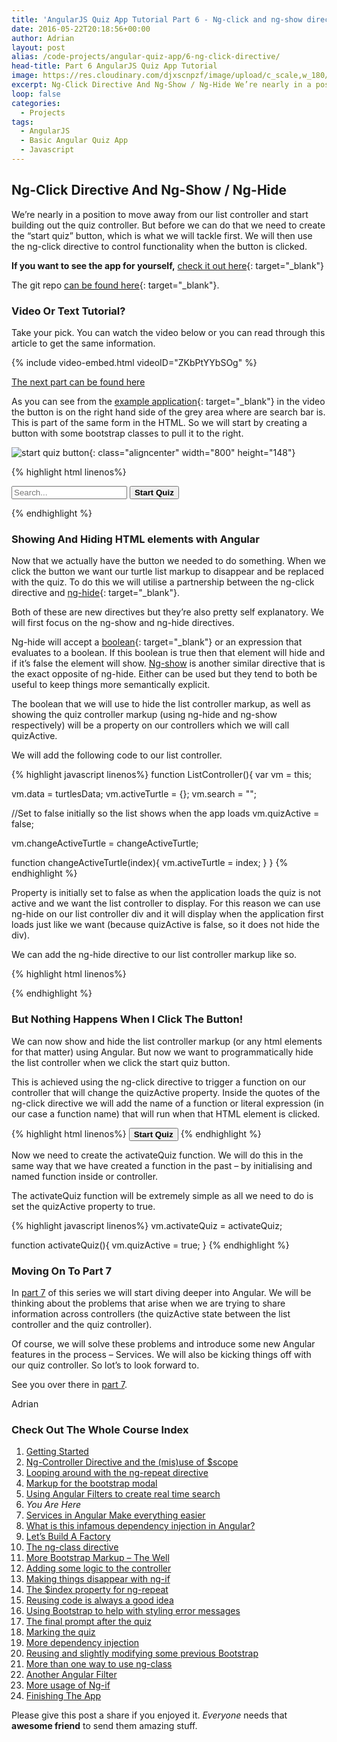 ```yaml
---
title: 'AngularJS Quiz App Tutorial Part 6 - Ng-click and ng-show directives'
date: 2016-05-22T20:18:56+00:00
author: Adrian
layout: post
alias: /code-projects/angular-quiz-app/6-ng-click-directive/
head-title: Part 6 AngularJS Quiz App Tutorial
image: https://res.cloudinary.com/djxscnpzf/image/upload/c_scale,w_180/v1463932292/Angular-quiz-part-6_njlvtc.jpg
excerpt: Ng-Click Directive And Ng-Show / Ng-Hide We’re nearly in a position to move away from our list controller and start building out the quiz controller. But before we can do that we need to create the “start quiz” button, which …
loop: false
categories:
  - Projects
tags:
  - AngularJS
  - Basic Angular Quiz App
  - Javascript
---
```

## Ng-Click Directive And Ng-Show / Ng-Hide

We&#8217;re nearly in a position to move away from our list controller and start building out the quiz controller. But before we can do that we need to create the “start quiz” button, which is what we will tackle first. We will then use the ng-click directive to control functionality when the button is clicked.

**If you want to see the app for yourself,** [check it out here]({{site.baseurl}}/turtlefacts){: target="_blank"}<!--_-->

The git repo [can be found here](https://github.com/adiman9/HungryTurtleFactQuiz){: target="_blank"}<!--_-->.

### Video Or Text Tutorial?

Take your pick. You can watch the video below or you can read through this article to get the same information.

{% include video-embed.html videoID="ZKbPtYYbSOg" %}

[The next part can be found here]({{site.baseurl}}/projects/7-angular-services/)

As you can see from the [example application]({{site.baseurl}}/turtlefacts){: target="_blank"}<!--_--> in the video the button is on the right hand side of the grey area where are search bar is. This is part of the same form in the HTML. So we will start by creating a button with some bootstrap classes to pull it to the right.

![start quiz button](https://res.cloudinary.com/djxscnpzf/image/upload/c_scale,w_800/v1464629514/start_quiz_button_te7jts.jpg){: class="aligncenter" width="800" height="148"}

{% highlight html linenos%}
<form class="form-inline well well-sm clearfix">
  <span class="glyphicon glyphicon-search"></span>
  <input 
      type="text" 
      placeholder="Search..." 
      class="form-control"
      ng-model="list.search">

  <button class="btn btn-warning pull-right">
    <strong>Start Quiz</strong>
  </button>
</form>
{% endhighlight %}

### Showing And Hiding HTML elements with Angular

Now that we actually have the button we needed to do something. When we click the button we want our turtle list markup to disappear and be replaced with the quiz. To do this we will utilise a partnership between the ng-click directive and [ng-hide](https://docs.angularjs.org/api/ng/directive/ngHide){: target="_blank"}<!--_-->.

Both of these are new directives but they&#8217;re also pretty self explanatory. We will first focus on the ng-show and ng-hide directives.

Ng-hide will accept a [boolean](https://en.wikipedia.org/wiki/Boolean_data_type){: target="_blank"}<!--_--> or an expression that evaluates to a boolean. If this boolean is true then that element will hide and if it&#8217;s false the element will show. <a href="https://docs.angularjs.org/api/ng/directive/ngShow" target="_blank">Ng-show</a> is another similar directive that is the exact opposite of ng-hide. Either can be used but they tend to both be useful to keep things more semantically explicit.

The boolean that we will use to hide the list controller markup, as well as showing the quiz controller markup (using ng-hide and ng-show respectively) will be a property on our controllers which we will call quizActive.

We will add the following code to our list controller.

{% highlight javascript linenos%}
function ListController(){
  var vm = this;

  vm.data = turtlesData;
  vm.activeTurtle = {};
  vm.search = "";
  
  //Set to false initially so the list shows when the app loads
  vm.quizActive = false;

  vm.changeActiveTurtle = changeActiveTurtle;

  function changeActiveTurtle(index){
    vm.activeTurtle = index;
  }
}
{% endhighlight %}

Property is initially set to false as when the application loads the quiz is not active and we want the list controller to display. For this reason we can use ng-hide on our list controller div and it will display when the application first loads just like we want (because quizActive is false, so it does not hide the div).

We can add the ng-hide directive to our list controller markup like so.

{% highlight html linenos%}
<div ng-controller="listCtrl as list" ng-hide="list.quizActive">
{% endhighlight %}

### But Nothing Happens When I Click The Button!

We can now show and hide the list controller markup (or any html elements for that matter) using Angular. But now we want to programmatically hide the list controller when we click the start quiz button.

This is achieved using the ng-click directive to trigger a function on our controller that will change the quizActive property. Inside the quotes of the ng-click directive we will add the name of a function or literal expression (in our case a function name) that will run when that HTML element is clicked.

{% highlight html linenos%}
<button class="btn btn-warning pull-right"
        ng-click="list.activateQuiz()">
            <strong>Start Quiz</strong>
</button>
{% endhighlight %}

Now we need to create the activateQuiz function. We will do this in the same way that we have created a function in the past &#8211; by initialising and named function inside or controller.

The activateQuiz function will be extremely simple as all we need to do is set the quizActive property to true.

{% highlight javascript linenos%}
vm.activateQuiz = activateQuiz;

function activateQuiz(){
  vm.quizActive = true;
}
{% endhighlight %}

### Moving On To Part 7

In [part 7]({{site.baseurl}}/projects/7-angular-services/) of this series we will start diving deeper into Angular. We will be thinking about the problems that arise when we are trying to share information across controllers (the quizActive state between the list controller and the quiz controller).

Of course, we will solve these problems and introduce some new Angular features in the process &#8211; Services. We will also be kicking things off with our quiz controller. So lot&#8217;s to look forward to.

See you over there in [part 7]({{site.baseurl}}/projects/7-angular-services/).

Adrian

### Check Out The Whole Course Index

1. [Getting Started]({{site.baseurl}}/projects/1-build-angular-quiz-app-scratch/)
2. [Ng-Controller Directive and the (mis)use of $scope]({{site.baseurl}}/projects/2-ng-controller-scope/)
3. [Looping around with the ng-repeat directive]({{site.baseurl}}/projects/3-ng-repeat-directive/)
4. [Markup for the bootstrap modal]({{site.baseurl}}/projects/4-bootstrap-modal/)
5. [Using Angular Filters to create real time search]({{site.baseurl}}/projects/5-angular-filters/)
6. *You Are Here*
7. [Services in Angular Make everything easier]({{site.baseurl}}/projects/7-angular-services/)
8. [What is this infamous dependency injection in Angular?]({{site.baseurl}}/projects/8-dependency-injection/)
9. [Let&#8217;s Build A Factory]({{site.baseurl}}/projects/9-angular-factories/)
10. [The ng-class directive]({{site.baseurl}}/projects/10-ng-class/)
11. [More Bootstrap Markup &#8211; The Well]({{site.baseurl}}/projects/11-bootstrap-well/)
12. [Adding some logic to the controller]({{site.baseurl}}/projects/12-controller-logic/)
13. [Making things disappear with ng-if]({{site.baseurl}}/projects/13-ng-if/)
14. [The $index property for ng-repeat]({{site.baseurl}}/projects/14-index-for-ng-repeat/)
15. [Reusing code is always a good idea]({{site.baseurl}}/projects/15-reusing-code/)
16. [Using Bootstrap to help with styling error messages]({{site.baseurl}}/projects/16-bootstrap-alerts/)
17. [The final prompt after the quiz]({{site.baseurl}}/projects/17-final-prompt/)
18. [Marking the quiz]({{site.baseurl}}/projects/18-marking-the-quiz/)
19. [More dependency injection]({{site.baseurl}}/projects/19-angular-dependency-injection/)
20. [Reusing and slightly modifying some previous Bootstrap]({{site.baseurl}}/projects/20-familiar-bootstrap/)
21. [More than one way to use ng-class]({{site.baseurl}}/projects/21-function-with-ng-class/)
22. [Another Angular Filter]({{site.baseurl}}/projects/22-angular-number-filter/)
23. [More usage of Ng-if]({{site.baseurl}}/projects/23-angular-ng-if/)
24. [Finishing The App]({{site.baseurl}}/projects/24-finished-angular-project/)

Please give this post a share if you enjoyed it. _Everyone_ needs that **awesome friend** to send them amazing stuff.
